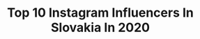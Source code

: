 ---
title: Top 10 Instagram Influencers In Slovakia In 2020
description: >-
  Find top Instagram influencers in Slovakia in 2020. Most popular hashtags: #insta #slovakia #bratislava #smile.
platform: Instagram
profiles:
  - username: "adriazia"
    fullname: >-
      ↟ Adriana Žiačková ↟
    location: "Slovakia"
    followers: 19853
    engagement: 487
    commentsToLikes: 0.047454
    avatar: "https://scontent-ams4-1.cdninstagram.com/v/t51.2885-19/s320x320/13694939_577904875715912_1794764745_a.jpg?_nc_ht=scontent-ams4-1.cdninstagram.com&_nc_ohc=6s8MBECmbdAAX_RxBXu&oh=0fe23312a13ef8911661a4b529423031&oe=5EBD4C63"
    verified: false
    hashtags: "#interiordesign, #retro, #sponzored, #happy"
  - username: "victoriamagulova"
    fullname: >-
      Victoria Magulova
    location: "Slovakia"
    followers: 15009
    engagement: 892
    commentsToLikes: 0.028561
    avatar: "https://scontent-ams4-1.cdninstagram.com/v/t51.2885-19/s320x320/85177484_204828577542283_8826923783517372416_n.jpg?_nc_ht=scontent-ams4-1.cdninstagram.com&_nc_ohc=L1B_Gz--2HYAX9AJKXI&oh=5f34cf654db0838f9c7d1385de255b62&oe=5EB8A675"
    verified: false
    hashtags: "#everything, #instaphoto, #it, #behappy"
  - username: "veronikamiklovicova"
    fullname: >-
      Veronika Miklovičová
    location: "Slovakia"
    followers: 24867
    engagement: 855
    commentsToLikes: 0.022494
    avatar: "https://scontent-atl3-1.cdninstagram.com/v/t51.2885-19/s320x320/69274248_521580405264383_2241681433376587776_n.jpg?_nc_ht=scontent-atl3-1.cdninstagram.com&_nc_ohc=br-emncCDUsAX9j6hUd&oh=7110615c69b8f1d14df4d2c8f4adcb26&oe=5EBB257B"
    verified: false
    hashtags: "#naturalredhead, #gingerlove, #fashioninspiration, #love"
  - username: "markus_repa"
    fullname: >-
      Markus Repa
    location: "Slovakia"
    followers: 5890
    engagement: 1222
    commentsToLikes: 0.023625
    avatar: "https://scontent-ams4-1.cdninstagram.com/v/t51.2885-19/s320x320/89270933_706492723220124_2183973191930609664_n.jpg?_nc_ht=scontent-ams4-1.cdninstagram.com&_nc_ohc=xHyjJFbOousAX_CAQgJ&oh=ef84fedb091ba1c17e0101b70e72503b&oe=5EB87E29"
    verified: false
    hashtags: ""
  - username: "mickovaema"
    fullname: >-
      Ema Mičková
    location: "Slovakia"
    followers: 5966
    engagement: 2339
    commentsToLikes: 0.003815
    avatar: "https://scontent-ams4-1.cdninstagram.com/v/t51.2885-19/s320x320/83041472_175454750429821_7360435418233307136_n.jpg?_nc_ht=scontent-ams4-1.cdninstagram.com&_nc_ohc=0E_1e6g7k5oAX9JRr35&oh=f9084b982aa3cd910caab1dda993683a&oe=5EB9D347"
    verified: false
    hashtags: "#dailykicktea, #sleeptighttea"
  - username: "kyruska_"
    fullname: >-
      Kristína Labajová
    location: "Slovakia"
    followers: 12958
    engagement: 1271
    commentsToLikes: 0.021609
    avatar: "https://scontent-ams4-1.cdninstagram.com/v/t51.2885-19/s320x320/72291382_456029008437121_5585586598872875008_n.jpg?_nc_ht=scontent-ams4-1.cdninstagram.com&_nc_ohc=jyXp9-vN1ewAX_vHlmr&oh=f14598e56cd7f622923db339db7911a7&oe=5EB88311"
    verified: false
    hashtags: "#zvolen, #city, #nitra, #photographer"
  - username: "silvia.liska"
    fullname: >-
      Silvia Liska
    location: "Slovakia"
    followers: 5700
    engagement: 849
    commentsToLikes: 0.030353
    avatar: "https://scontent-lhr8-1.cdninstagram.com/v/t51.2885-19/s320x320/47583100_364196960795879_4161570589653336064_n.jpg?_nc_ht=scontent-lhr8-1.cdninstagram.com&_nc_ohc=4sr-MiLGgsMAX_YvhzH&oh=a363e29a2a6cb188d1a28eada992de59&oe=5EBC803F"
    verified: false
    hashtags: "#yogagirl, #yogaoutside, #bridgepose, #newyorkcity"
  - username: "petrrissa"
    fullname: >-
      Petra_huntress
    location: "Slovakia"
    followers: 22389
    engagement: 975
    commentsToLikes: 0.018013
    avatar: "https://scontent-amt2-1.cdninstagram.com/v/t51.2885-19/s320x320/70338872_238850983701976_6319156494654767104_n.jpg?_nc_ht=scontent-amt2-1.cdninstagram.com&_nc_ohc=KI9fiN1avY8AX8pNKqn&oh=5788e1a4c0dd67611148bb5adc2d6648&oe=5EBAD0E6"
    verified: false
    hashtags: "#fashion, #merkelgear, #landrover, #duckhunting"
  - username: "veghattila"
    fullname: >-
      Attila Vegh
    location: "Slovakia"
    followers: 316614
    engagement: 461
    commentsToLikes: 0.006776
    avatar: "https://scontent-lhr8-1.cdninstagram.com/v/t51.2885-19/s320x320/24845821_370795263345507_7464618805004599296_n.jpg?_nc_ht=scontent-lhr8-1.cdninstagram.com&_nc_ohc=XN5NPDPBu0UAX_mzvTI&oh=ac1f885384f7348d59d0d2f265826d8c&oe=5EBB49CF"
    verified: true
    hashtags: "#myprotein, #fuelyourambition, #dovera, #imunita"
  - username: "janah_blog"
    fullname: >-
      jankahairstylist
    location: "Slovakia"
    followers: 6061
    engagement: 551
    commentsToLikes: 0.079761
    avatar: "https://scontent-lhr8-1.cdninstagram.com/v/t51.2885-19/s320x320/37382364_686557225018489_6035042093036994560_n.jpg?_nc_ht=scontent-lhr8-1.cdninstagram.com&_nc_ohc=fOpkMWeL9LIAX_oyV9X&oh=b045c891d44c084a0ba79f4853ac604a&oe=5EBCB373"
    verified: false
    hashtags: "#mymom, #skovakblogger, #nightcity, #oneandonly"
---